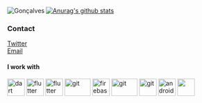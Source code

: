 [![Anurag's github stats](https://github-readme-stats.vercel.app/api?username=goncalveshigino&theme=monokai)](https://github.com/anuraghazra/github-readme-stats)
<img align="left" src="https://github-readme-stats.vercel.app/api/top-langs/?username=goncalveshigino&layout=compact&theme=monokai" alt="Gonçalves" />


### Contact
[Twitter](https://twitter.com/GonzaLuiz9)<br>
[Email](goncalveshigino20@gmail.com)<br>
#### I work with  <br>
<p align="left">
 <img src="https://www.vectorlogo.zone/logos/dartlang/dartlang-icon.svg" alt="dart" width="40" height="40"/>
  <img src="https://www.vectorlogo.zone/logos/mysql/mysql-icon.svg" alt="flutter" width="40" height="40"/> 
 <img src="https://www.vectorlogo.zone/logos/flutterio/flutterio-icon.svg" alt="flutter" width="40" height="40"/> 
 <img src="https://www.vectorlogo.zone/logos/java/java-ar21.svg" alt="git" width="60" height="40"/>
  <img src="https://www.vectorlogo.zone/logos/firebase/firebase-icon.svg" alt="firebase" width="40" height="40"/>
   <img src="https://www.vectorlogo.zone/logos/javascript/javascript-ar21.svg" alt="git" width="60" height="40"/>
    <img src="https://www.vectorlogo.zone/logos/git-scm/git-scm-icon.svg" alt="git" width="40" height="40"/>
<img src="https://devicons.github.io/devicon/devicon.git/icons/android/android-original-wordmark.svg" alt="android" width="40" height="40"/>
   <img src="https://www.vectorlogo.zone/logos/mongodb/mongodb-icon.svg" width="40" height="40"/>
 


